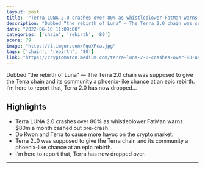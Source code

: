 ```yaml
---
layout: post
title:  "Terra LUNA 2.0 crashes over 80% as whistleblower FatMan warns $80m a month cashed out pre-crash"
description: "Dubbed “the rebirth of Luna” — The Terra 2.0 chain was supposed to give the Terra chain and its community a phoenix-like chance at an epic rebirth. I’m here to report that, Terra 2.0 has now dropped…"
date: "2022-06-10 11:09:00"
categories: ['chain', 'rebirth', '80']
score: 79
image: "https://i.imgur.com/FquXPca.jpg"
tags: ['chain', 'rebirth', '80']
link: "https://cryptomaton.medium.com/terra-luna-2-0-crashes-over-80-as-whistleblower-fatman-warns-80m-a-month-cashed-out-pre-crash-9948fed5f941"
---
```


Dubbed “the rebirth of Luna” — The Terra 2.0 chain was supposed to give the Terra chain and its community a phoenix-like chance at an epic rebirth. I’m here to report that, Terra 2.0 has now dropped…

## Highlights

- Terra LUNA 2.0 crashes over 80% as whistleblower FatMan warns $80m a month cashed out pre-crash.
- Do Kwon and Terra to cause more havoc on the crypto market.
- Terra 2..0 was supposed to give the Terra chain and its community a phoenix-like chance at an epic rebirth.
- I’m here to report that, Terra has now dropped over.

---
